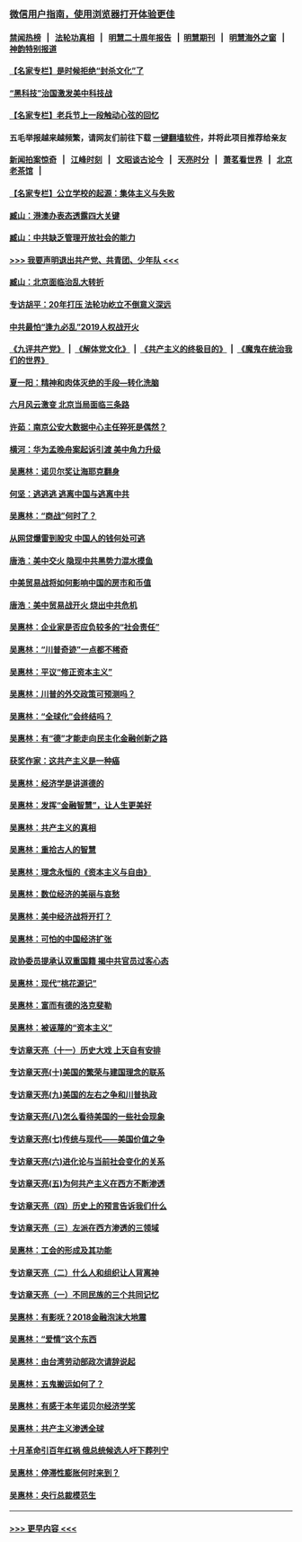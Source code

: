 ### [微信用户指南，使用浏览器打开体验更佳](https://github.com/gfw-breaker/banned-news1/blob/master/indexes/wechat-guide.md?t=0)
#### [禁闻热榜](热点新闻.md?t=0)  &nbsp;&nbsp;|&nbsp;&nbsp; [法轮功真相](https://github.com/gfw-breaker/truth/blob/master/README.md?t=0) &nbsp;&nbsp;|&nbsp;&nbsp; [明慧二十周年报告](https://github.com/gfw-breaker/mh-reports/blob/master/README.md?t=0) &nbsp;&nbsp;|&nbsp;&nbsp;[明慧期刊](https://github.com/gfw-breaker/mh-qikan) &nbsp;&nbsp;|&nbsp;&nbsp; [明慧海外之窗](https://github.com/gfw-breaker/mh-news/blob/master/README.md?t=0) &nbsp;&nbsp;|&nbsp;&nbsp; [神韵特别报道](https://github.com/gfw-breaker/mh-news/blob/master/shenyun.md?t=0)
#### [【名家专栏】是时候拒绝“封杀文化”了](../pages/nsc423/n11814093.md?t=02110133) 
#### [“黑科技”治国激发美中科技战](../pages/nsc423/n11638056.md?t=02110133) 
#### [【名家专栏】老兵节上一段触动心弦的回忆](../pages/nsc423/n11646016.md?t=02110133) 
#### 五毛举报越来越频繁，请网友们前往下载 [一键翻墙软件](https://github.com/gfw-breaker/ssr-accounts)，并将此项目推荐给亲友
#### [新闻拍案惊奇](https://github.com/gfw-breaker/banned-news1/blob/master/pages/link4.md) &nbsp;&nbsp;|&nbsp;&nbsp; [江峰时刻](https://github.com/gfw-breaker/banned-news1/blob/master/pages/link4.md) &nbsp;&nbsp;|&nbsp;&nbsp; [文昭谈古论今](https://github.com/gfw-breaker/banned-news1/blob/master/pages/link4.md) &nbsp;&nbsp;|&nbsp;&nbsp; [天亮时分](https://github.com/gfw-breaker/banned-news1/blob/master/pages/link4.md) &nbsp;&nbsp;|&nbsp;&nbsp; [萧茗看世界](https://github.com/gfw-breaker/banned-news1/blob/master/pages/link4.md) &nbsp;&nbsp;|&nbsp;&nbsp; [北京老茶馆](https://github.com/gfw-breaker/banned-news1/blob/master/pages/link4.md) &nbsp;&nbsp;|&nbsp;&nbsp; 
#### [【名家专栏】公立学校的起源：集体主义与失败](../pages/nsc423/n11601833.md?t=02110133) 
#### [臧山：港澳办表态透露四大关键](../pages/nsc423/n11421628.md?t=02110133) 
#### [臧山：中共缺乏管理开放社会的能力](../pages/nsc423/n11407457.md?t=02110133) 
#### [>>> 我要声明退出共产党、共青团、少年队 <<<](https://github.com/begood0513/goodnews/blob/master/quit/letter.md) 
#### [臧山：北京面临治乱大转折](../pages/nsc423/n11406895.md?t=02110133) 
#### [专访胡平：20年打压 法轮功屹立不倒意义深远](../pages/nsc423/n11398800.md?t=02110133) 
#### [中共最怕“逢九必乱”2019人权战开火](../pages/nsc423/n11385248.md?t=02110133) 
#### [《九评共产党》](https://github.com/begood0513/9ping.md/blob/master/README.md) &nbsp;|&nbsp; [《解体党文化》](../../../../jtdwh.md/blob/master/README.md)  &nbsp;|&nbsp; [《共产主义的终极目的》](../../../../gczydzjmd.md/blob/master/README.md) &nbsp;|&nbsp; [《魔鬼在统治我们的世界》](../../../../mgztzwmdsj.md/blob/master/README.md) 
#### [夏一阳：精神和肉体灭绝的手段—转化洗脑](../pages/nsc423/n11368250.md?t=02110133) 
#### [六月风云激变 北京当局面临三条路](../pages/nsc423/n11313668.md?t=02110133) 
#### [许茹：南京公安大数据中心主任猝死是偶然？](../pages/nsc423/n11064744.md?t=02110133) 
#### [横河：华为孟晚舟案起诉引渡 美中角力升级](../pages/nsc423/n11027230.md?t=02110133) 
#### [吴惠林：诺贝尔奖让海耶克翻身](../pages/nsc423/n10890049.md?t=02110133) 
#### [何坚：逃逃逃 逃离中国与逃离中共](../pages/nsc423/n10592891.md?t=02110133) 
#### [吴惠林：“商战”何时了？](../pages/nsc423/n10573558.md?t=02110133) 
#### [从网贷爆雷到股灾 中国人的钱何处可逃](../pages/nsc423/n10572800.md?t=02110133) 
#### [唐浩：美中交火 隐现中共黑势力混水摸鱼](../pages/nsc423/n10544040.md?t=02110133) 
#### [中美贸易战将如何影响中国的房市和币值](../pages/nsc423/n10543697.md?t=02110133) 
#### [唐浩：美中贸易战开火 烧出中共危机](../pages/nsc423/n10540126.md?t=02110133) 
#### [吴惠林：企业家是否应负较多的“社会责任”](../pages/nsc423/n10535022.md?t=02110133) 
#### [吴惠林：“川普奇迹”一点都不稀奇](../pages/nsc423/n10512808.md?t=02110133) 
#### [吴惠林：平议“修正资本主义”](../pages/nsc423/n10495724.md?t=02110133) 
#### [吴惠林：川普的外交政策可预测吗？](../pages/nsc423/n10462387.md?t=02110133) 
#### [吴惠林：“全球化”会终结吗？](../pages/nsc423/n10452838.md?t=02110133) 
#### [吴惠林：有“德”才能走向民主化金融创新之路](../pages/nsc423/n10432292.md?t=02110133) 
#### [获奖作家：这共产主义是一种癌](../pages/nsc423/n10431541.md?t=02110133) 
#### [吴惠林：经济学是讲道德的](../pages/nsc423/n10398014.md?t=02110133) 
#### [吴惠林：发挥“金融智慧”，让人生更美好](../pages/nsc423/n10375019.md?t=02110133) 
#### [吴惠林：共产主义的真相](../pages/nsc423/n10351394.md?t=02110133) 
#### [吴惠林：重拾古人的智慧](../pages/nsc423/n10337691.md?t=02110133) 
#### [吴惠林：理念永恒的《资本主义与自由》](../pages/nsc423/n10316274.md?t=02110133) 
#### [吴惠林：数位经济的美丽与哀愁](../pages/nsc423/n10292946.md?t=02110133) 
#### [吴惠林：美中经济战将开打？](../pages/nsc423/n10258825.md?t=02110133) 
#### [吴惠林：可怕的中国经济扩张](../pages/nsc423/n10219147.md?t=02110133) 
#### [政协委员提承认双重国籍 揭中共官员过客心态](../pages/nsc423/n10208809.md?t=02110133) 
#### [吴惠林：现代“桃花源记”](../pages/nsc423/n10185234.md?t=02110133) 
#### [吴惠林：富而有德的洛克斐勒](../pages/nsc423/n10142264.md?t=02110133) 
#### [吴惠林：被诬蔑的“资本主义”](../pages/nsc423/n10124816.md?t=02110133) 
#### [专访章天亮（十一）历史大戏 上天自有安排](../pages/nsc423/n10094905.md?t=02110133) 
#### [专访章天亮(十)美国的繁荣与建国理念的联系](../pages/nsc423/n10094899.md?t=02110133) 
#### [专访章天亮(九)美国的左右之争和川普执政](../pages/nsc423/n10094889.md?t=02110133) 
#### [专访章天亮(八)怎么看待美国的一些社会现象](../pages/nsc423/n10094857.md?t=02110133) 
#### [专访章天亮(七)传统与现代——美国价值之争](../pages/nsc423/n10093140.md?t=02110133) 
#### [专访章天亮(六)进化论与当前社会变化的关系](../pages/nsc423/n10092036.md?t=02110133) 
#### [专访章天亮(五)为何共产主义在西方不断渗透](../pages/nsc423/n10083620.md?t=02110133) 
#### [专访章天亮（四）历史上的预言告诉我们什么](../pages/nsc423/n10083606.md?t=02110133) 
#### [专访章天亮（三）左派在西方渗透的三领域](../pages/nsc423/n10081115.md?t=02110133) 
#### [吴惠林：工会的形成及其功能](../pages/nsc423/n10080633.md?t=02110133) 
#### [专访章天亮（二）什么人和组织让人背离神](../pages/nsc423/n10076637.md?t=02110133) 
#### [专访章天亮（一）不同民族的三个共同记忆](../pages/nsc423/n10074188.md?t=02110133) 
#### [吴惠林：有影呒？2018金融泡沫大地震](../pages/nsc423/n10040534.md?t=02110133) 
#### [吴惠林：“爱情”这个东西](../pages/nsc423/n10019423.md?t=02110133) 
#### [吴惠林：由台湾劳动部政次请辞说起](../pages/nsc423/n9979679.md?t=02110133) 
#### [吴惠林：五鬼搬运如何了？](../pages/nsc423/n9925338.md?t=02110133) 
#### [吴惠林：有感于本年诺贝尔经济学奖](../pages/nsc423/n9871883.md?t=02110133) 
#### [吴惠林：共产主义渗透全球](../pages/nsc423/n9812748.md?t=02110133) 
#### [十月革命引百年红祸 俄总统候选人吁下葬列宁](../pages/nsc423/n9810182.md?t=02110133) 
#### [吴惠林：停滞性膨胀何时来到？](../pages/nsc423/n9764136.md?t=02110133) 
#### [吴惠林：央行总裁模范生](../pages/nsc423/n9728134.md?t=02110133) 

----
#### [ >>> 更早内容 <<< ](../indexes/nsc423-earlier.md)
